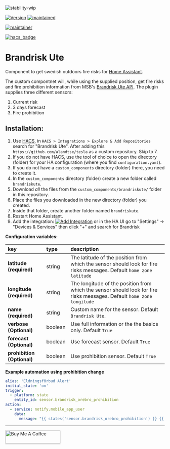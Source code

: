 ![stability-wip](https://img.shields.io/badge/stability-work_in_progress-lightgrey.svg?style=for-the-badge)

[![Version](https://img.shields.io/badge/version-1.0-green.svg?style=for-the-badge)](#) [![maintained](https://img.shields.io/maintenance/yes/2025.svg?style=for-the-badge)](#)

[![maintainer](https://img.shields.io/badge/maintainer-Fredric%20Palmgren%20%40sha--darim-blue.svg?style=for-the-badge)](#)

[![hacs_badge](https://img.shields.io/badge/HACS-Custom-orange.svg?style=for-the-badge)](https://github.com/custom-components/hacs)

# Brandrisk Ute
Component to get swedish outdoors fire risks for [Home Assistant](https://www.home-assistant.io/).

The custom compontnet will, while using the supplied position, get fire risks and fire prohibition information from MSB's [Brandrisk Ute API](https://www.msb.se/sv/om-msb/informationskanaler/appar/brandrisk-ute/).
The plugin supplies three different sensors:
1. Current risk
2. 3 days forecast
3. Fire prohibition

## Installation:
1. Use [HACS](https://hacs.xyz/docs/setup/download), in `HACS > Integrations > Explore & Add Repositories` search for "Brandrisk Ute". After adding this `https://github.com/alandtse/tesla` as a custom repository. Skip to 7.
2. If you do not have HACS, use the tool of choice to open the directory (folder) for your HA configuration (where you find `configuration.yaml`).
3. If you do not have a `custom_components` directory (folder) there, you need to create it.
4. In the `custom_components` directory (folder) create a new folder called `brandriskute`.
5. Download _all_ the files from the `custom_components/brandriskute/` folder in this repository.
6. Place the files you downloaded in the new directory (folder) you created.
7. Inside that folder, create another folder named `brandriskute`.
8. Restart Home Assistant.
9. Add the integration: [![Add Integration][add-integration-badge]][add-integration] or in the HA UI go to "Settings" -> "Devices & Services" then click "+" and search for Brandrisk

**Configuration variables:**

key | type | description
:--- | :--- | :---
**latitude (required)** | string | The latitude of the position from which the sensor should look for fire risks messages. Default `home zone latitude`
**longitude (required)** | string | The longitude of the position from which the sensor should look for fire risks messages. Default `home zone longitude`
**name (required)** | string | Custom name for the sensor. Default `Brandrisk Ute`.
**verbose (Optional)** | boolean | Use full information or the the basics only. Default `True`
**forecast (Optional)** | boolean | Use forecast sensor. Default `True`
**prohibition (Optional)** | boolean | Use prohibition sensor. Default `True`


**Example automation using prohibition change**
```yaml
alias: 'Eldningsförbud Alert'
initial_state: 'on'
trigger:
  - platform: state
    entity_id: sensor.brandrisk_orebro_prohibition
action:
  - service: notify.mobile_app_user
    data:
      message: "{{ states('sensor.brandrisk_orebro_prohibition') }} {{ state_attr('sensor.brandrisk_orebro_prohibition', 'startDate') }} {{ state_attr('sensor.brandrisk_orebro_prohibition', 'description') }}
```
***

<a href="https://www.buymeacoffee.com/shadarim" target="_blank"><img src="https://www.buymeacoffee.com/assets/img/custom_images/orange_img.png" alt="Buy Me A Coffee" style="height: 41px !important;width: 174px !important;box-shadow: 0px 3px 2px 0px rgba(190, 190, 190, 0.5) !important;-webkit-box-shadow: 0px 3px 2px 0px rgba(190, 190, 190, 0.5) !important;" ></a>

[add-integration]: https://my.home-assistant.io/redirect/config_flow_start?domain=brandriskute
[add-integration-badge]: https://my.home-assistant.io/badges/config_flow_start.svg

